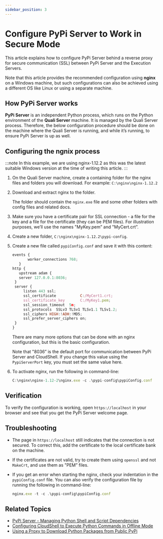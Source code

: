 ```yaml
---
sidebar_position: 3
---
```


# Configure PyPi Server to Work in Secure Mode

This article explains how to configure PyPi Server behind a reverse proxy for secure communication (SSL) between PyPi Server and the Execution Servers.

Note that this article provides the recommended configuration using **nginx** on a Windows machine, but such configurations can also be achieved using a different OS like Linux or using a separate machine.

## How PyPi Server works

**PyPi Server** is an independent Python process, which runs on the Python environment of the **Quali Server** machine. It is managed by the Quali Server process. Therefore, the below configuration procedure should be done on the machine where the Quali Server is running, and while it’s running, to ensure PyPi Server is up as well.

## Configuring the ngnix process
:::note
In this example, we are using nginx-1.12.2 as this was the latest suitable Windows version at the time of writing this article.
:::
1. On the Quali Server machine, create a containing folder for the nginx files and folders you will download. For example: `C:\nginx\nginx-1.12.2`
2. Download and extract nginx to the folder.
    
    The folder should contain the `nginx.exe` file and some other folders with config files and related docs.
    
3. Make sure you have a certificate pair for SSL connection - a file for the key and a file for the certificate (they can be PEM files). For illustration purposes, we’ll use the names "MyKey.pem” and "MyCert.crt”.
4. Create a new folder, `C:\nginx\nginx-1.12.2\pypi-config`.
5. Create a new file called `pypiConfig.conf` and save it with this content:
    
    ```javascript
    events {
           worker_connections 768;
       }
    http {
       upstream adam {
       server 127.0.0.1:8036;
     }
     server {
         listen 443 ssl;
         ssl_certificate           C:/MyCert1.crt;
         ssl_certificate_key       C:/MyKey1.pem;
         ssl_session_timeout  5m;
         ssl_protocols  SSLv3 TLSv1 TLSv1.1 TLSv1.2;
         ssl_ciphers HIGH:!ADH:!MD5;
         ssl_prefer_server_ciphers on;
     }
    }
    ```
    
    There are many more options that can be done with an nginx configuration, but this is the basic configuration.
    
    Note that "8036” is the default port for communication between PyPi Server and CloudShell. If you change this value using the `PypiServerPort` key, you must set the same value here.
    
6. To activate nginx, run the following in command-line:
    
    ```javascript
    C:\nginx\nginx-1.12-2\nginx.exe -c .\pypi-config\pypiConfig.conf
    ```
    

## Verification

To verify the configuration is working, open `https://localhost` in your browser and see that you get the PyPi Server welcome page.

## Troubleshooting

- The page in `https://localhost` still indicates that the connection is not secured. To correct this, add the certificate to the local certificate bank on the machine.
- If the certificates are not valid, try to create them using `openssl` and not `MakeCrt`, and use them as "PEM” files.
- If you get an error when starting the nginx, check your indentation in the `pypiConfig.conf` file. You can also verify the configuration file by running the following in command-line:
    
    ```javascript
    nginx.exe -t -c .\pypi-config\pypiConfig.conf
    ```
    

## Related Topics

- [PyPi Server - Managing Python Shell and Script Dependencies](../../../admin/cloudshell-execution-server-configurations/setting-up-python-virtual-environments/pypi-server-managing-python-shell-and-script-dependencies.md)
- [Configuring CloudShell to Execute Python Commands in Offline Mode](../../../admin/cloudshell-execution-server-configurations/setting-up-python-virtual-environments/configuring-cloudshell-to-execute-python-commands-in-offline-mode.md)
- [Using a Proxy to Download Python Packages from Public PyPi](../../../admin/cloudshell-execution-server-configurations/setting-up-python-virtual-environments/using-a-proxy-to-download-python-packages-from-public-pypi.md)